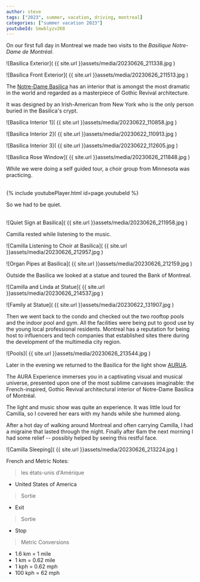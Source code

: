 ```yaml
---
author: steve
tags: ["2023", summer, vacation, driving, montreal]
categories: ["summer vacation 2023"]
youtubeId: Smwblyzv2K8
---
```

On our first full day in Montreal we made two visits to the *Basilique Notre-Dame de Montréal*.  

![Basilica Exterior]( {{ site.url }}assets/media/20230626_211338.jpg )
<br/>

![Basilica Front Exterior]( {{ site.url }}assets/media/20230626_211513.jpg )
<br/>

The [Notre-Dame Basilica](https://www.basiliquenotredame.ca/en) has an interior that is amongst the most dramatic in the world and regarded as a masterpiece of Gothic Revival architecture.  

It was designed by an Irish-American from New York who is the only person buried in the Basilica's crypt.  


![Basilica Interior 1]( {{ site.url }}assets/media/20230622_110858.jpg )
<br/>

![Basilica Interior 2]( {{ site.url }}assets/media/20230622_110913.jpg )
<br/>

![Basilica Interior 3]( {{ site.url }}assets/media/20230622_112605.jpg )
<br/>

![Basilica Rose Window]( {{ site.url }}assets/media/20230626_211848.jpg )
<br/>

While we were doing a self guided tour, a choir group from Minnesota was practicing.  
<br/>

{% include youtubePlayer.html id=page.youtubeId %}
<br/>

So we had to be quiet.  
<br/>

![Quiet Sign at Basilica]( {{ site.url }}assets/media/20230626_211958.jpg )
<br/>

Camilla rested while listening to the music.  

![Camilla Listening to Choir at Basilica]( {{ site.url }}assets/media/20230626_212957.jpg )
<br/>

![Organ Pipes at Basilica]( {{ site.url }}assets/media/20230626_212159.jpg )
<br/>

Outside the Basilica we looked at a statue and toured the Bank of Montreal.  

![Camilla and Linda at Statue]( {{ site.url }}assets/media/20230626_214537.jpg )
<br/>

![Family at Statue]( {{ site.url }}assets/media/20230622_131907.jpg )
<br/>

Then we went back to the condo and checked out the two rooftop pools and the indoor pool and gym.  All the facilities were being put to good use by the young local professional residents.  Montreal has a reputation for being host to influencers and tech companies that established sites there during the development of the multimedia city region.  

![Pools]( {{ site.url }}assets/media/20230626_213544.jpg )
<br/>

Later in the evening we returned to the Basilica for the light show [AURUA](https://www.aurabasiliquemontreal.com/en).  

The AURA Experience immerses you in a captivating visual and musical universe, presented upon one of the most sublime canvases imaginable: the French-inspired, Gothic Revival architectural interior of Notre-Dame Basilica of Montréal.

The light and music show was quite an experience.  It was little loud for Camilla, so I covered her ears with my hands while she hummed along.  

After a hot day of walking around Montreal and often carrying Camilla, I had a migraine that lasted through the night.  Finally after 6am the next morning I had some relief -- possibly helped by seeing this restful face.  

![Camilla Sleeping]( {{ site.url }}assets/media/20230626_213224.jpg )
<br/>

French and Metric Notes:  

> les états-unis d'Amérique

- United States of America

> Sortie

- Exit

> Sortie

- Stop

> Metric Conversions

- 1.6 km = 1 mile
- 1 km = 0.62 mile
- 1 kph = 0.62 mph
- 100 kph = 62 mph
